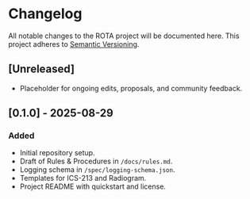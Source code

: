 # Changelog

All notable changes to the ROTA project will be documented here.
This project adheres to [Semantic Versioning](https://semver.org/).

## [Unreleased]
- Placeholder for ongoing edits, proposals, and community feedback.

## [0.1.0] - 2025-08-29
### Added
- Initial repository setup.
- Draft of Rules & Procedures in `/docs/rules.md`.
- Logging schema in `/spec/logging-schema.json`.
- Templates for ICS-213 and Radiogram.
- Project README with quickstart and license.
